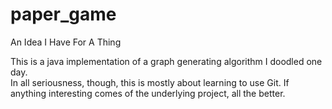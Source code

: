 # paper_game
An Idea I Have For A Thing

This is a java implementation of a graph generating algorithm I doodled one day.  
In all seriousness, though, this is mostly about learning to use Git.  If anything
interesting comes of the underlying project, all the better.
